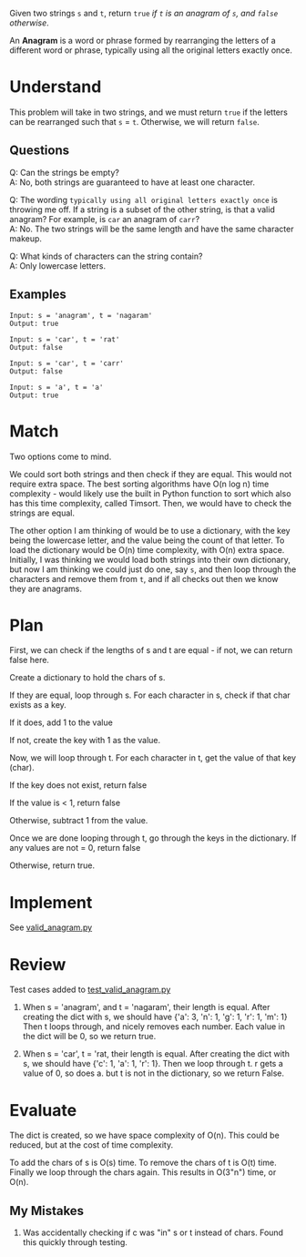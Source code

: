 Given two strings `s` and `t`, return `true` *if `t` is an anagram of `s`, and `false` otherwise*.

An **Anagram** is a word or phrase formed by rearranging the letters of a different word or phrase, typically using all the original letters exactly once.

# Understand

This problem will take in two strings, and we must return `true` if the letters can be rearranged such that `s` = `t`. Otherwise, we will return `false`.

## Questions

Q: Can the strings be empty?<br>
A: No, both strings are guaranteed to have at least one character.

Q: The wording `typically using all original letters exactly once` is throwing me off. If a string is a subset of the other string, is that a valid anagram? For example, is `car` an anagram of `carr`?<br>
A: No. The two strings will be the same length and have the same character makeup.

Q: What kinds of characters can the string contain?<br>
A: Only lowercase letters.


## Examples

```
Input: s = 'anagram', t = 'nagaram'
Output: true
```

```
Input: s = 'car', t = 'rat'
Output: false
```

```
Input: s = 'car', t = 'carr'
Output: false
```

```
Input: s = 'a', t = 'a'
Output: true
```

# Match

Two options come to mind.

We could sort both strings and then check if they are equal. This would not require extra space. The best sorting algorithms have O(n log n) time complexity - would likely use the built in Python function to sort which also has this time complexity, called Timsort. Then, we would have to check the strings are equal.

The other option I am thinking of would be to use a dictionary, with the key being the lowercase letter, and the value being the count of that letter. To load the dictionary would be O(n) time complexity, with O(n) extra space. Initially, I was thinking we would load both strings into their own dictionary, but now I am thinking we could just do one, say `s`, and then loop through the characters and remove them from `t`, and if all checks out then we know they are anagrams.

# Plan

First, we can check if the lengths of s and t are equal - if not, we can return false here.

Create a dictionary to hold the chars of s.

If they are equal, loop through s.
For each character in s, check if that char exists as a key.

If it does, add 1 to the value

If not, create the key with 1 as the value.

Now, we will loop through t.
For each character in t, get the value of that key (char).

If the key does not exist, return false

If the value is < 1, return false

Otherwise, subtract 1 from the value.

Once we are done looping through t, go through the keys in the dictionary.
If any values are not = 0, return false

Otherwise, return true.

# Implement

See [valid_anagram.py](valid_anagram.py)

# Review

Test cases added to [test_valid_anagram.py](../../../tests/neetcode150/arrays_and_hashing/valid_anagram/test_valid_anagram.py)

1. When s = 'anagram', and t = 'nagaram', their length is equal. After creating the dict with s, we should have {'a': 3, 'n': 1, 'g': 1, 'r': 1, 'm': 1}
Then t loops through, and nicely removes each number.
Each value in the dict will be 0, so we return true.

2. When s = 'car', t = 'rat, their length is equal. After creating the dict with s, we should have {'c': 1, 'a': 1, 'r': 1}.
Then we loop through t. r gets a value of 0, so does a. but t is not in the dictionary, so we return False.

# Evaluate

The dict is created, so we have space complexity of O(n). This could be reduced, but at the cost of time complexity.

To add the chars of s is O(s) time. To remove the chars of t is O(t) time. Finally we loop through the chars again. This results in O(3"n") time, or O(n).

## My Mistakes

1. Was accidentally checking if c was "in" s or t instead of chars. Found this quickly through testing.